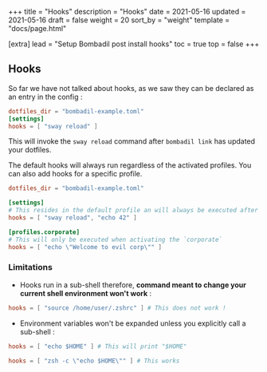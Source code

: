 +++
title = "Hooks"
description = "Hooks"
date = 2021-05-16
updated = 2021-05-16
draft = false
weight = 20
sort_by = "weight"
template = "docs/page.html"

[extra]
lead = "Setup Bombadil post install hooks"
toc = true
top = false
+++



## Hooks

So far we have not talked about hooks, as we saw they can be declared as an entry in the config :

```toml
dotfiles_dir = "bombadil-example.toml"
[settings]
hooks = [ "sway reload" ]
```

This will invoke the `sway reload` command after `bombadil link` has updated your dotfiles.

The default hooks will always run regardless of the activated profiles.
You can also add hooks for a specific profile.

```toml
dotfiles_dir = "bombadil-example.toml"

[settings]
# This resides in the default profile an will always be executed after bombadil link
hooks = [ "sway reload", "echo 42" ]

[profiles.corporate]
# This will only be executed when activating the `corporate` 
hooks = [ "echo \"Welcome to evil corp\"" ]
```

### Limitations

- Hooks run in a sub-shell therefore, **command meant to change your current shell environment won't work** :

```toml
hooks = [ "source /home/user/.zshrc" ] # This does not work ! 
```

- Environment variables won't be expanded unless you explicitly call a sub-shell :

```toml
hooks = [ "echo $HOME" ] # This will print "$HOME"
```

```toml
hooks = [ "zsh -c \"echo $HOME\"" ] # This works
```
